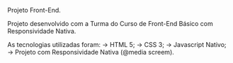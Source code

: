 Projeto Front-End.

Projeto desenvolvido com a Turma do Curso de Front-End Básico com Responsividade Nativa.

As tecnologias utilizadas foram:
-> HTML 5;
-> CSS 3;
-> Javascript Nativo;
-> Projeto com Responsividade Nativa (@media screem).
